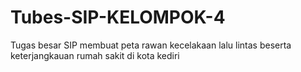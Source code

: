 # Tubes-SIP-KELOMPOK-4
Tugas besar SIP membuat peta rawan kecelakaan lalu lintas beserta keterjangkauan rumah sakit di kota kediri

